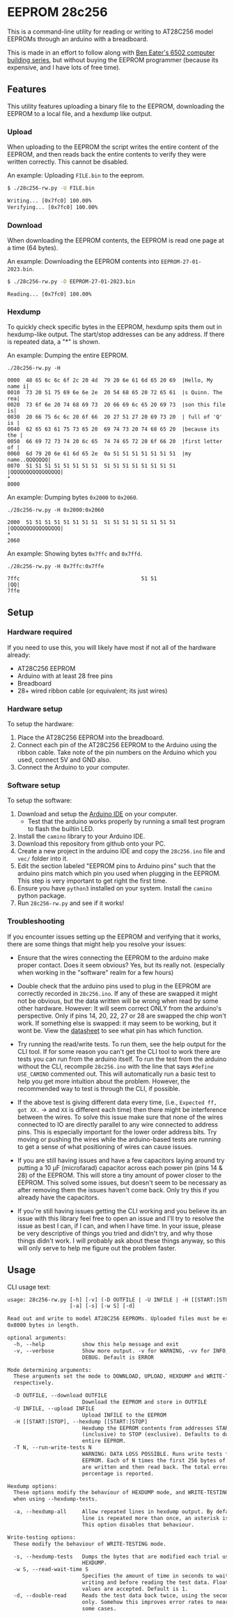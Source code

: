 # EEPROM 28c256
This is a command-line utility for reading or writing to AT28C256 model
EEPROMs through an arduino with a breadboard.

This is made in an effort to follow along with [Ben Eater's 6502 computer building series](https://www.youtube.com/watch?v=LnzuMJLZRdU&list=PLowKtXNTBypFbtuVMUVXNR0z1mu7dp7eH),
but without buying the EEPROM programmer (because its expensive, and I have lots of free time).

## Features

This utility features uploading a binary file to the EEPROM, downloading the EEPROM
to a local file, and a hexdump like output.

### Upload

When uploading to the EEPROM the script writes the entire content of the EEPROM, and then
reads back the entire contents to verify they were written correctly. This cannot be disabled.

An example: Uploading `FILE.bin` to the eeprom.
```sh
$ ./28c256-rw.py -U FILE.bin
```

```txt
Writing... [0x7fc0] 100.00%
Verifying... [0x7fc0] 100.00%
```

### Download

When downloading the EEPROM contents, the EEPROM is read one page at a time (64 bytes).

An example: Downloading the EEPROM contents into `EEPROM-27-01-2023.bin`.
```sh
$ ./28c256-rw.py -D EEPROM-27-01-2023.bin
```

```
Reading... [0x7fc0] 100.00%
```

### Hexdump

To quickly check specific bytes in the EEPROM, hexdump spits them out in hexdump-like output.
The start/stop addresses can be any address. If there is repeated data, a "*" is shown.

An example: Dumping the entire EEPROM.

```
./28c256-rw.py -H
```

```
0000  48 65 6c 6c 6f 2c 20 4d  79 20 6e 61 6d 65 20 69  |Hello, My name i|
0010  73 20 51 75 69 6e 6e 2e  20 54 68 65 20 72 65 61  |s Quinn. The rea|
0020  73 6f 6e 20 74 68 69 73  20 66 69 6c 65 20 69 73  |son this file is|
0030  20 66 75 6c 6c 20 6f 66  20 27 51 27 20 69 73 20  | full of 'Q' is |
0040  62 65 63 61 75 73 65 20  69 74 73 20 74 68 65 20  |because its the |
0050  66 69 72 73 74 20 6c 65  74 74 65 72 20 6f 66 20  |first letter of |
0060  6d 79 20 6e 61 6d 65 2e  0a 51 51 51 51 51 51 51  |my name..QQQQQQQ|
0070  51 51 51 51 51 51 51 51  51 51 51 51 51 51 51 51  |QQQQQQQQQQQQQQQQ|
*
8000
```

An example: Dumping bytes `0x2000` to `0x2060`.

```
./28c256-rw.py -H 0x2000:0x2060
```

```
2000  51 51 51 51 51 51 51 51  51 51 51 51 51 51 51 51  |QQQQQQQQQQQQQQQQ|
*
2060
```

An example: Showing bytes `0x7ffc` and `0x7ffd`.

```
./28c256-rw.py -H 0x7ffc:0x7ffe
```

```
7ffc                                       51 51                    |QQ|
7ffe
```


## Setup

### Hardware required

If you need to use this, you will likely have most if not all of the hardware already:
* AT28C256 EEPROM
* Arduino with at least 28 free pins
* Breadboard
* 28+ wired ribbon cable (or equivalent; its just wires)

### Hardware setup

To setup the hardware:

1. Place the AT28C256 EEPROM into the breadboard.
2. Connect each pin of the AT28C256 EEPROM to the Arduino using the ribbon cable.
   Take note of the pin numbers on the Arduino which you used, connect 5V and GND also.
3. Connect the Arduino to your computer.

### Software setup

To setup the software:

1. Download and setup the [Arduino IDE](https://www.arduino.cc/en/software) on your computer.
	* Test that the arduino works properly by running a small test program to
	  flash the builtin LED.
2. Install the `camino` library to your Arduino IDE.
3. Download this repository from github onto your PC.
4. Create a new project in the arduino IDE and copy the `28c256.ino` file and `vec/` folder into it.
5. Edit the section labeled "EEPROM pins to Arduino pins" such that the arduino pins match
   which pin you used when plugging in the EEPROM. This step is very important
   to get right the first time.
6. Ensure you have `python3` installed on your system. Install the `camino` python package.
7. Run `28c256-rw.py` and see if it works!

### Troubleshooting

If you encounter issues setting up the EEPROM and verifying that it works, there are some
things that might help you resolve your issues:

<!-- Editors node: I spent way too long rewording these paragraphs to match the same line -->

* Ensure that the wires connecting the EEPROM to the arduino make proper contact. Does it
  seem obvious? Yes, but its really not. (especially when working in the "software" realm
  for a few hours)

* Double check that the arduino pins used to plug in the EEPROM are correctly recorded in
  `28c256.ino`. If any of these are swapped it might not be obvious, but the data written
  will be wrong when read by some other hardware. However: It will seem correct ONLY from
  the arduino's perspective. Only if pins 14, 20, 22, 27 or 28 are swapped the chip won't
  work. If something else is swapped: it may seem to be working, but it wont be. View the
  [datasheet](https://eater.net/datasheets/28c256.pdf) to see what pin has which function.

* Try running the read/write tests. To run them, see the help output for the CLI tool. If
  for some reason you can't get the CLI tool to work there are tests you can run from the
  arduino itself. To run the test from the arduino without the CLI, recompile `28c256.ino`
  with the line that says `#define USE_CAMINO` commented out. This will automatically run
  a basic test to help you get more intuition about the problem. However, the recommended
  way to test is through the CLI, if possible.

* If the above test is giving different data every time, (i.e., `Expected ff, got XX.` ->
  and `XX` is different each time) then there might be interference between the wires. To
  solve this issue make sure that none of the wires connected to IO are directly parallel
  to any wire connected to address pins. This is especially important for the lower order
  address bits. Try moving or pushing the wires while the arduino-based tests are running
  to get a sense of what positioning of wires can cause issues.

* If you are still having issues and have a few capacitors laying around try putting a 10
  μF (microfarad) capacitor across each power pin (pins 14 & 28) of the EEPROM. This will
  store a tiny amount of power closer to the EEPROM. This solved some issues, but doesn't
  seem to be necessary as after removing them the issues haven't come back. Only try this
  if you already have the capacitors.

* If you're still having issues getting the CLI working and you believe its an issue with
  this library feel free to open an issue and I'll try to resolve the issue as best I can,
  if I can, and when I have time. In your issue, please be very descriptive of things you
  tried and didn't try, and why those things didn't work. I will probably ask about these
  things anyway, so this will only serve to help me figure out the problem faster.

## Usage

CLI usage text:

```txt
usage: 28c256-rw.py [-h] [-v] (-D OUTFILE | -U INFILE | -H [[START:]STOP] | -T N)
                    [-a] [-s] [-w S] [-d]

Read out and write to model AT28C256 EEPROMs. Uploaded files must be exactly
0x8000 bytes in length.

optional arguments:
  -h, --help            show this help message and exit
  -v, --verbose         Show more output. -v for WARNING, -vv for INFO, -vvv for
                        DEBUG. Default is ERROR

Mode determining arguments:
  These arguments set the mode to DOWNLOAD, UPLOAD, HEXDUMP and WRITE-TESTING
  respectively.

  -D OUTFILE, --download OUTFILE
                        Download the EEPROM and store in OUTFILE
  -U INFILE, --upload INFILE
                        Upload INFILE to the EEPROM
  -H [[START:]STOP], --hexdump [[START:]STOP]
                        Hexdump the EEPROM contents from addresses START
                        (inclusive) to STOP (exclusive). Defaults to dump the
                        entire EEPROM.
  -T N, --run-write-tests N
                        WARNING: DATA LOSS POSSIBLE. Runs write tests for the
                        EEPROM. Each of N times the first 256 bytes of the EEPROM
                        are written and then read back. The total error
                        percentage is reported.

Hexdump options:
  These options modify the behaviour of HEXDUMP mode, and WRITE-TESTING mode
  when using --hexdump-tests.

  -a, --hexdump-all     Allow repeated lines in hexdump output. By default when a
                        line is repeated more than once, an asterisk is shown.
                        This option disables that behaviour.

Write-testing options:
  These modify the behaviour of WRITE-TESTING mode.

  -s, --hexdump-tests   Dumps the bytes that are modified each trial using
                        HEXDUMP.
  -w S, --read-wait-time S
                        Specifies the amount of time in seconds to wait after
                        writing and before reading the test data. Floating point
                        values are accepted. Default is 1.
  -d, --double-read     Reads the test data back twice, using the second data
                        only. Somehow this improves error rates to near zero in
                        some cases.
```
